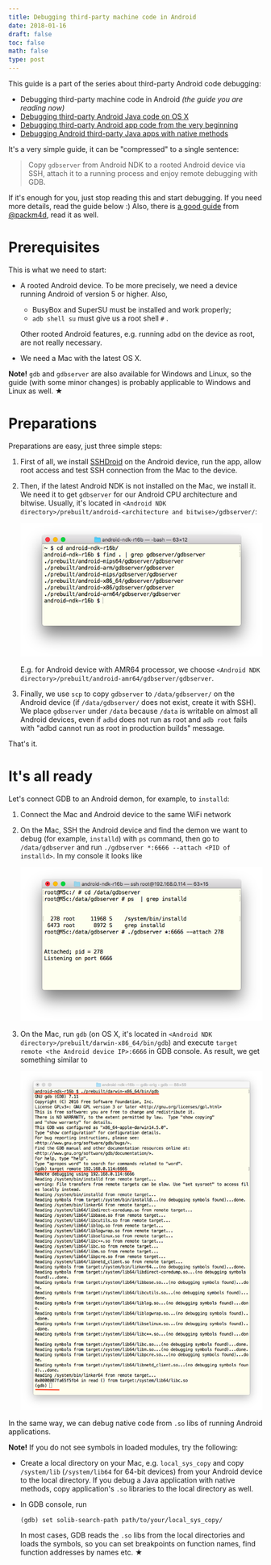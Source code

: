 ```yaml
---
title: Debugging third-party machine code in Android
date: 2018-01-16
draft: false
toc: false
math: false
type: post
---
```


This guide is a part of the series about third-party Android code debugging:

* Debugging third-party machine code in Android _(the guide you are reading now)_
* [Debugging third-party Android Java code on OS X](../2018-01-20-debugging-thirdparty-android-java-code)
* [Debugging third-party Android app code from the very beginning](../2018-01-23-debugging-android-apps-from-first-instruction)
* [Debugging Android third-party Java apps with native methods](../2018-01-25-debugging-mixed-android-code/)

It's a very simple guide, it can be "compressed" to a single sentence: 

> Copy `gdbserver` from Android NDK to a rooted Android device via SSH, attach it to a running process and enjoy remote debugging with GDB.

If it's enough for you, just stop reading this and start debugging. If you need more details, read the guide below :) Also, there is [a good guide](https://packmad.github.io/gdb-android/) from [@packm4d](https://twitter.com/packm4d), read it as well.

# Prerequisites

This is what we need to start:

* A rooted Android device. To be more precisely, we need a device running Android of version 5 or higher. Also,
    
	* BusyBox and SuperSU must be installed and work properly;
	* `adb shell su` must give us a root shell `#` .

    Other rooted Android features, e.g. running `adbd` on the device as root, are not really necessary.

* We need a Mac with the latest OS X.

**Note!** `gdb` and `gdbserver` are also available for Windows and Linux, so the guide (with some minor changes) is probably applicable to Windows and Linux as well. ★

# Preparations

Preparations are easy, just three simple steps:

1. First of all, we install [SSHDroid](https://play.google.com/store/apps/details?id=berserker.android.apps.sshdroid&hl=uk) on the Android device, run the app, allow root access and test SSH connection from the Mac to the device.

2. Then, if the latest Android NDK is not installed on the Mac, we install it. We need it to get `gdbserver` for our Android CPU architecture and bitwise. Usually, it's located in `<Android NDK directory>/prebuilt/android-<architecture and bitwise>/gdbserver/`:
	
	![gbdserver-location](gbdserver-location.png)

	E.g. for Android device with AMR64 processor, we choose  `<Android NDK directory>/prebuilt/android-amr64/gdbserver/gdbserver`.

3. Finally, we use `scp` to copy `gdbserver` to `/data/gdbserver/` on the Android device (if `/data/gdbserver/` does not exist, create it with SSH). We place `gdbserver` under `/data` because `/data` is writable on almost all Android devices, even if `adbd` does not run as root and `adb root` fails with "adbd cannot run as root in production builds" message.

That's it.

# It's all ready

Let's connect GDB to an Android demon, for example, to `installd`:

1. Connect the Mac and Android device to the same WiFi network

2. On the Mac, SSH the Android device and find the demon we want to debug (for example, `installd`) with `ps` command, then go to `/data/gdbserver` and run `./gdbserver *:6666 --attach <PID of installd>`. In my console it looks like

	![debugserver-start](debugserver-start.png)

3. On the Mac, run `gdb` (on OS X, it's located in `<Android NDK directory>/prebuilt/darwin-x86_64/bin/gdb`) and execute `target remote <the Android device IP>:6666` in GDB console. As result, we get something similar to

	![gdb-console](gdb-console.png)

In the same way, we can debug native code from `.so` libs of running Android applications.

__Note!__ If you do not see symbols in loaded modules, try the following:

* Create a local directory on your Mac, e.g. `local_sys_copy` and copy `/system/lib` (`/system/lib64` for 64-bit devices) from your Android device to the local directory. If you debug a Java application with native methods, copy application's `.so` libraries to the local directory as well.
* In GDB console, run

	```
	(gdb) set solib-search-path path/to/your/local_sys_copy/
	```

	In most cases, GDB reads the `.so` libs from the local directories and loads the symbols, so you can set breakpoints on function names, find function addresses by names etc. ★